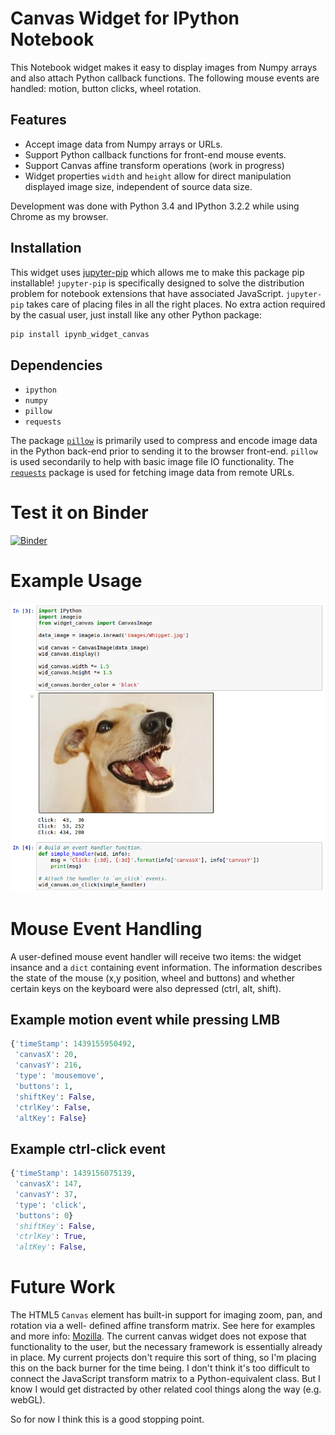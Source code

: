 
# Canvas Widget for IPython Notebook

This Notebook widget makes it easy to display images from Numpy arrays and also attach Python
callback functions.  The following mouse events are handled: motion, button clicks, wheel rotation.

## Features

- Accept image data from Numpy arrays or URLs.
- Support Python callback functions for front-end mouse events.
- Support Canvas affine transform operations (work in progress)
- Widget properties `width` and `height` allow for direct manipulation displayed image size,
  independent of source data size.

Development was done with Python 3.4 and IPython 3.2.2 while using Chrome as my browser.

## Installation

This widget uses [jupyter-pip](https://github.com/jdfreder/jupyter-pip) which allows me to make
this package pip installable!  `jupyter-pip` is specifically designed to solve the distribution
problem for notebook extensions that have associated JavaScript.  `jupyter-pip` takes care of
placing files in all the right places.  No extra action required by the casual user, just install
like any other Python package:

```bash
pip install ipynb_widget_canvas
```

## Dependencies

- `ipython`
- `numpy`
- `pillow`
- `requests`

The package [`pillow`](https://python-pillow.github.io/) is primarily used to compress and encode
image data in the Python back-end prior to sending it to the browser front-end.  `pillow` is used
secondarily to help with basic image file IO functionality. The
[`requests`](http://www.python-requests.org/en/latest/) package is used for fetching image data
from remote URLs.

# Test it on Binder

[![Binder](http://mybinder.org/badge.svg)](http://mybinder.org/repo/Who8MyLunch/ipynb_widget_canvas)


# Example Usage

![image](example.png)


# Mouse Event Handling

A user-defined mouse event handler will receive two items: the widget insance and a `dict`
containing event information.  The information describes the state of the mouse (x,y position,
wheel and buttons) and whether certain keys on the keyboard were also depressed (ctrl, alt, shift).

## Example motion event while pressing LMB

```py
{'timeStamp': 1439155950492,
 'canvasX': 20,
 'canvasY': 216,
 'type': 'mousemove',
 'buttons': 1,
 'shiftKey': False,
 'ctrlKey': False,
 'altKey': False}
```

## Example ctrl-click event

```py
{'timeStamp': 1439156075139,
 'canvasX': 147,
 'canvasY': 37,
 'type': 'click',
 'buttons': 0}
 'shiftKey': False,
 'ctrlKey': True,
 'altKey': False,
```

# Future Work

The HTML5 `Canvas` element has built-in support for imaging zoom, pan, and rotation via a well-
defined affine transform matrix.  See here for examples and more info:
[Mozilla](https://developer.mozilla.org/en-US/docs/Web/API/Canvas_API/Tutorial/Transformations).
The current canvas widget does not expose that functionality to the user, but the necessary
framework is essentially already in place.  My current projects don't require this sort of thing,
so I'm placing this on the back burner for the time being.  I don't think it's too difficult to
connect the JavaScript transform matrix to a Python-equivalent class.  But I know I would get
distracted by other related cool things along the way (e.g. webGL).

So for now I think this is a good stopping point.
